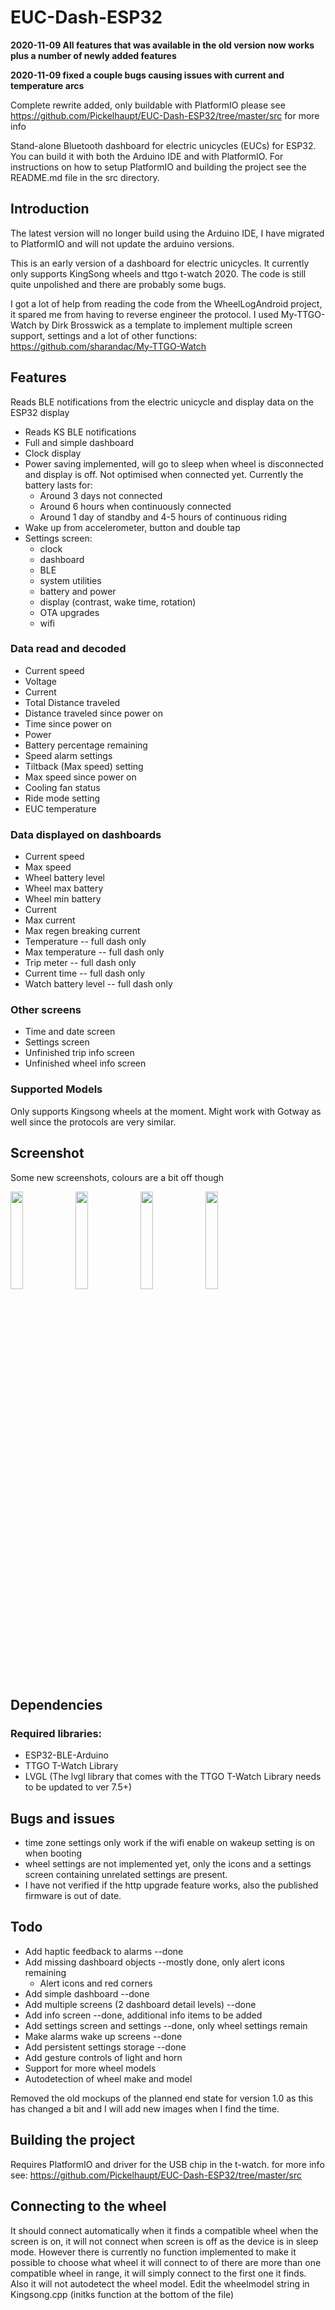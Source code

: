 # EUC-Dash-ESP32


**2020-11-09 All features that was available in the old version now works plus a number of newly added features**


**2020-11-09 fixed a couple bugs causing issues with current and temperature arcs**


Complete rewrite added, only buildable with PlatformIO please see https://github.com/Pickelhaupt/EUC-Dash-ESP32/tree/master/src for more info

Stand-alone Bluetooth dashboard for electric unicycles (EUCs) for ESP32.
You can build it with both the Arduino IDE and with PlatformIO.
For instructions on how to setup PlatformIO and building the project see the README.md file in the src directory.

## Introduction
The latest version will no longer build using the Arduino IDE, I have migrated to PlatformIO and will not update the arduino versions.


This is an early version of a dashboard for electric unicycles. It currently only supports KingSong wheels and ttgo t-watch 2020. The code is still quite unpolished and there are probably some bugs. 

I got a lot of help from reading the code from the WheelLogAndroid project, it spared me from having to reverse engineer the protocol.
I used My-TTGO-Watch by Dirk Brosswick as a template to implement multiple screen support, settings and a lot of other functions:
https://github.com/sharandac/My-TTGO-Watch


## Features
Reads BLE notifications from the electric unicycle and display data on the ESP32 display
- Reads KS BLE notifications
- Full and simple dashboard
- Clock display
- Power saving implemented, will go to sleep when wheel is disconnected and display is off. Not optimised when connected yet. Currently the battery lasts for:
  - Around 3 days not connected
  - Around 6 hours when continuously connected
  - Around 1 day of standby and 4-5 hours of continuous riding
- Wake up from accelerometer, button and double tap
- Settings screen:
  - clock
  - dashboard
  - BLE
  - system utilities
  - battery and power
  - display (contrast, wake time, rotation)
  - OTA upgrades
  - wifi

### Data read and decoded
- Current speed
- Voltage
- Current
- Total Distance traveled
- Distance traveled since power on
- Time since power on
- Power
- Battery percentage remaining
- Speed alarm settings
- Tiltback (Max speed) setting
- Max speed since power on
- Cooling fan status
- Ride mode setting
- EUC temperature
### Data displayed on dashboards
- Current speed 
- Max speed
- Wheel battery level
- Wheel max battery
- Wheel min battery
- Current
- Max current
- Max regen breaking current
- Temperature -- full dash only
- Max temperature -- full dash only
- Trip meter -- full dash only
- Current time -- full dash only
- Watch battery level -- full dash only
### Other screens
- Time and date screen
- Settings screen
- Unfinished trip info screen
- Unfinished wheel info screen
### Supported Models
Only supports Kingsong wheels at the moment. Might work with Gotway as well since the protocols are very similar.
## Screenshot
Some new screenshots, colours are a bit off though
<div> 
  <img src="https://github.com/Pickelhaupt/EUC-Dash-ESP32/raw/master/Images/20201114_005122-fix_proc.jpg" width="20%" align="left"/>
  <img src="https://github.com/Pickelhaupt/EUC-Dash-ESP32/raw/master/Images/20201114_005212-fix_proc.jpg" width="20%" align="center"/>
  <img src="https://github.com/Pickelhaupt/EUC-Dash-ESP32/raw/master/Images/20201114_005143-fix_proc.jpg" width="20%" align="left"/>
  <img src="https://github.com/Pickelhaupt/EUC-Dash-ESP32/raw/master/Images/20201114_005231-fix_proc.jpg" width="20%" align="center"/>
</div>

## Dependencies
### Required libraries:
- ESP32-BLE-Arduino
- TTGO T-Watch Library
- LVGL (The lvgl library that comes with the TTGO T-Watch Library needs to be updated to ver 7.5+)
## Bugs and issues
- time zone settings only work if the wifi enable on wakeup setting is on when booting
- wheel settings are not implemented yet, only the icons and a settings screen containing unrelated settings are present.
- I have not verified if the http upgrade feature works, also the published firmware is out of date.

## Todo
- Add haptic feedback to alarms  --done
- Add missing dashboard objects  --mostly done, only alert icons remaining
  - Alert icons and red corners
- Add simple dashboard --done
- Add multiple screens (2 dashboard detail levels) --done
- Add info screen --done, additional info items to be added
- Add settings screen and settings --done, only wheel settings remain
- Make alarms wake up screens --done
- Add persistent settings storage --done
- Add gesture controls of light and horn
- Support for more wheel models
- Autodetection of wheel make and model

Removed the old mockups of the planned end state for version 1.0 as this has changed a bit and I will add new images when I find the time.

## Building the project
Requires PlatformIO and driver for the USB chip in the t-watch. for more info see: 
https://github.com/Pickelhaupt/EUC-Dash-ESP32/tree/master/src
## Connecting to the wheel
It should connect automatically when it finds a compatible wheel when the screen is on, it will not connect when screen is off as the device is in sleep mode. However there is currently no function implemented to make it possible to choose what wheel it will connect to of there are more than one compatible wheel in range, it will simply connect to the first one it finds. Also it will not autodetect the wheel model. Edit the wheelmodel string in Kingsong.cpp (initks function at the bottom of the file)
